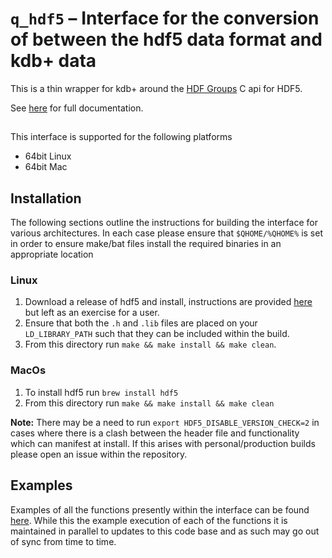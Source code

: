 # `q_hdf5` – Interface for the conversion of between the hdf5 data format and kdb+ data 

This is a thin wrapper for kdb+ around the [HDF Groups](https://support.hdfgroup.org/) C api for HDF5.

See [here](https://github.com/cmccarthy1/docs/tree/q_hdf5/docs/interfaces/hdf5) for full documentation.

## 

This interface is supported for the following platforms

* 64bit Linux
* 64bit Mac

## Installation


The following sections outline the instructions for building the interface for various architectures. In each case please ensure that `$QHOME/%QHOME%` is set in order to ensure make/bat files install the required binaries in an appropriate location

### Linux
1. Download a release of hdf5 and install, instructions are provided [here](https://support.hdfgroup.org/HDF5/HDF5-FAQ.html#10) but left as an exercise for a user.
2. Ensure that both the `.h` and `.lib` files are placed on your `LD_LIBRARY_PATH` such that they can be included within the build.
3. From this directory run `make && make install && make clean`.

### MacOs
1. To install hdf5 run `brew install hdf5`
2. From this directory run `make && make install && make clean`

**Note:** There may be a need to run `export HDF5_DISABLE_VERSION_CHECK=2` in cases where there is a clash between the header file and functionality which can manifest at install. If this arises with personal/production builds please open an issue within the repository.

## Examples

Examples of all the functions presently within the interface can be found [here](https://github.com/cmccarthy1/docs/blob/q_hdf5/docs/interfaces/hdf5/user-guide.md). While this the example execution of each of the functions it is maintained in parallel to updates to this code base and as such may go out of sync from time to time.
